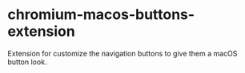 # chromium-macos-buttons-extension
Extension for customize the navigation buttons to give them a macOS button look.
